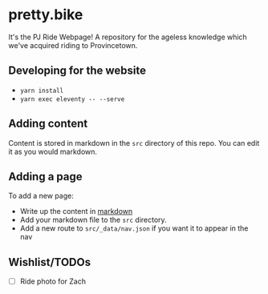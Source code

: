 # pretty.bike
It's the PJ Ride Webpage! A repository for the ageless knowledge which we've acquired riding to Provincetown.

## Developing for the website
- `yarn install`
- `yarn exec eleventy -- --serve`

## Adding content
Content is stored in markdown in the `src` directory of this repo. You can edit it as you would markdown.

## Adding a page
To add a new page:
- Write up the content in [markdown](https://github.com/adam-p/markdown-here/wiki/Markdown-Cheatsheet)
- Add your markdown file to the `src` directory.
- Add a new route to `src/_data/nav.json` if you want it to appear in the nav

## Wishlist/TODOs
- [ ] Ride photo for Zach
